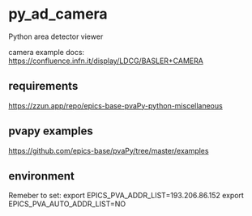 # py_ad_camera
Python area detector viewer

camera example docs:
https://confluence.infn.it/display/LDCG/BASLER+CAMERA

## requirements
https://zzun.app/repo/epics-base-pvaPy-python-miscellaneous

## pvapy examples
https://github.com/epics-base/pvaPy/tree/master/examples


## environment
Remeber to set:
export EPICS_PVA_ADDR_LIST=193.206.86.152
export EPICS_PVA_AUTO_ADDR_LIST=NO

